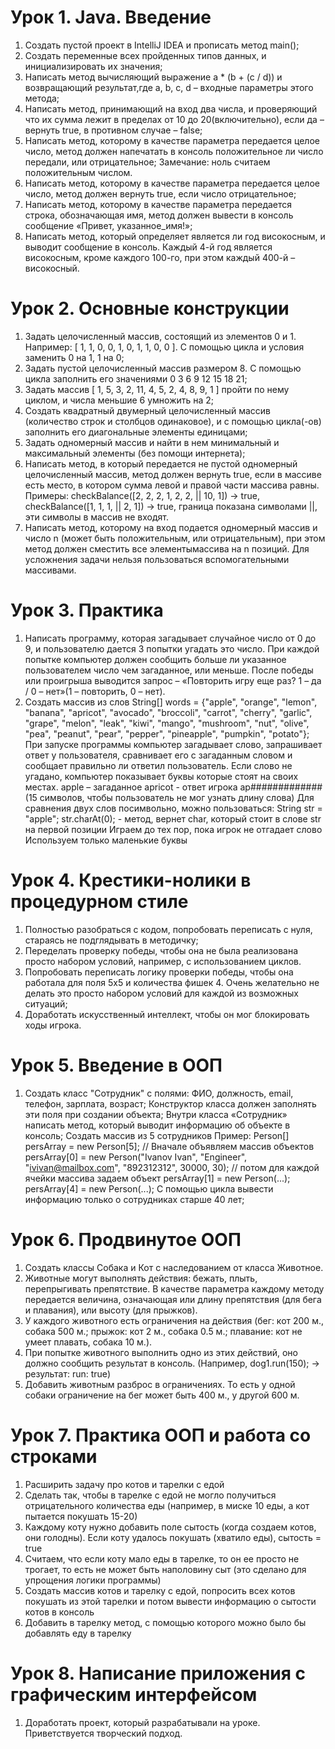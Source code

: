 # Урок 1. Java. Введение
1. Создать пустой проект в IntelliJ IDEA и прописать метод main();
2. Создать переменные всех пройденных типов данных, и инициализировать их значения;
3. Написать метод вычисляющий выражение a * (b + (c / d)) и возвращающий результат,где a, b, c, d – входные параметры этого метода;
4. Написать метод, принимающий на вход два числа, и проверяющий что их сумма лежит в пределах от 10 до 20(включительно), если да – вернуть true, в противном случае – false;
5. Написать метод, которому в качестве параметра передается целое число, метод должен напечатать в консоль положительное ли число передали, или отрицательное; Замечание: ноль считаем положительным числом.
6. Написать метод, которому в качестве параметра передается целое число, метод должен вернуть true, если число отрицательное;
7. Написать метод, которому в качестве параметра передается строка, обозначающая имя, метод должен вывести в консоль сообщение «Привет, указанное_имя!»;
8. Написать метод, который определяет является ли год високосным, и выводит сообщение в консоль. Каждый 4-й год является високосным, кроме каждого 100-го, при этом каждый 400-й – високосный.
# Урок 2. Основные конструкции
1. Задать целочисленный массив, состоящий из элементов 0 и 1. Например: [ 1, 1, 0, 0, 1, 0, 1, 1, 0, 0 ]. С помощью цикла и условия заменить 0 на 1, 1 на 0;
2. Задать пустой целочисленный массив размером 8. С помощью цикла заполнить его значениями 0 3 6 9 12 15 18 21;
3. Задать массив [ 1, 5, 3, 2, 11, 4, 5, 2, 4, 8, 9, 1 ] пройти по нему циклом, и числа меньшие 6 умножить на 2;
4. Создать квадратный двумерный целочисленный массив (количество строк и столбцов одинаковое), и с помощью цикла(-ов) заполнить его диагональные элементы единицами;
5. Задать одномерный массив и найти в нем минимальный и максимальный элементы (без помощи интернета);
6. Написать метод, в который передается не пустой одномерный целочисленный массив, метод должен вернуть true, если в массиве есть место, в котором сумма левой и правой части массива равны. Примеры: checkBalance([2, 2, 2, 1, 2, 2, || 10, 1]) → true, checkBalance([1, 1, 1, || 2, 1]) → true, граница показана символами ||, эти символы в массив не входят.
7. Написать метод, которому на вход подается одномерный массив и число n (может быть положительным, или отрицательным), при этом метод должен сместить все элементымассива на n позиций. Для усложнения задачи нельзя пользоваться вспомогательными массивами.
# Урок 3. Практика
1. Написать программу, которая загадывает случайное число от 0 до 9, и пользователю дается 3 попытки угадать это число. При каждой попытке компьютер должен сообщить больше ли указанное пользователем число чем загаданное, или меньше. После победы или проигрыша выводится запрос – «Повторить игру еще раз? 1 – да / 0 – нет»(1 – повторить, 0 – нет). 
2. Создать массив из слов String[] words = {"apple", "orange", "lemon", "banana", "apricot", "avocado", "broccoli", "carrot", "cherry", "garlic", "grape", "melon", "leak", "kiwi", "mango", "mushroom", "nut", "olive", "pea", "peanut", "pear", "pepper", "pineapple", "pumpkin", "potato"};
При запуске программы компьютер загадывает слово, запрашивает ответ у пользователя,
сравнивает его с загаданным словом и сообщает правильно ли ответил пользователь. Если слово не угадано, компьютер показывает буквы которые стоят на своих местах.
apple – загаданное
apricot - ответ игрока
ap############# (15 символов, чтобы пользователь не мог узнать длину слова)
Для сравнения двух слов посимвольно, можно пользоваться:
String str = "apple";
str.charAt(0); - метод, вернет char, который стоит в слове str на первой позиции
Играем до тех пор, пока игрок не отгадает слово
Используем только маленькие буквы
# Урок 4. Крестики-нолики в процедурном стиле
1. Полностью разобраться с кодом, попробовать переписать с нуля, стараясь не подглядывать в методичку;
2. Переделать проверку победы, чтобы она не была реализована просто набором условий, например, с использованием циклов.
3. Попробовать переписать логику проверки победы, чтобы она работала для поля 5х5 и количества фишек 4. Очень желательно не делать это просто набором условий для каждой из возможных ситуаций;
4. Доработать искусственный интеллект, чтобы он мог блокировать ходы игрока.
# Урок 5. Введение в ООП
1. Создать класс "Сотрудник" с полями: ФИО, должность, email, телефон, зарплата, возраст;
Конструктор класса должен заполнять эти поля при создании объекта;
Внутри класса «Сотрудник» написать метод, который выводит информацию об объекте в консоль;
Создать массив из 5 сотрудников
Пример:
Person[] persArray = new Person[5]; // Вначале объявляем массив объектов
persArray[0] = new Person("Ivanov Ivan", "Engineer", "ivivan@mailbox.com", "892312312", 30000, 30); // потом для каждой ячейки массива задаем объект
persArray[1] = new Person(...);
persArray[4] = new Person(...);
С помощью цикла вывести информацию только о сотрудниках старше 40 лет;
# Урок 6. Продвинутое ООП
1. Создать классы Собака и Кот с наследованием от класса Животное.
2. Животные могут выполнять действия: бежать, плыть, перепрыгивать препятствие. В качестве параметра каждому методу передается величина, означающая или длину препятствия (для бега и плавания), или высоту (для прыжков).
3. У каждого животного есть ограничения на действия (бег: кот 200 м., собака 500 м.; прыжок: кот 2 м., собака 0.5 м.; плавание: кот не умеет плавать, собака 10 м.).
4. При попытке животного выполнить одно из этих действий, оно должно сообщить результат в консоль. (Например, dog1.run(150); -> результат: run: true)
5. Добавить животным разброс в ограничениях. То есть у одной собаки ограничение на бег может быть 400 м., у другой 600 м.
# Урок 7. Практика ООП и работа со строками
1. Расширить задачу про котов и тарелки с едой
2. Сделать так, чтобы в тарелке с едой не могло получиться отрицательного количества еды (например, в миске 10 еды, а кот пытается покушать 15-20)
3. Каждому коту нужно добавить поле сытость (когда создаем котов, они голодны). Если коту удалось покушать (хватило еды), сытость = true
4. Считаем, что если коту мало еды в тарелке, то он ее просто не трогает, то есть не может быть наполовину сыт (это сделано для упрощения логики программы)
5. Создать массив котов и тарелку с едой, попросить всех котов покушать из этой тарелки и потом вывести информацию о сытости котов в консоль
6. Добавить в тарелку метод, с помощью которого можно было бы добавлять еду в тарелку
# Урок 8. Написание приложения с графическим интерфейсом
1. Доработать проект, который разрабатывали на уроке. Приветствуется творческий подход.
